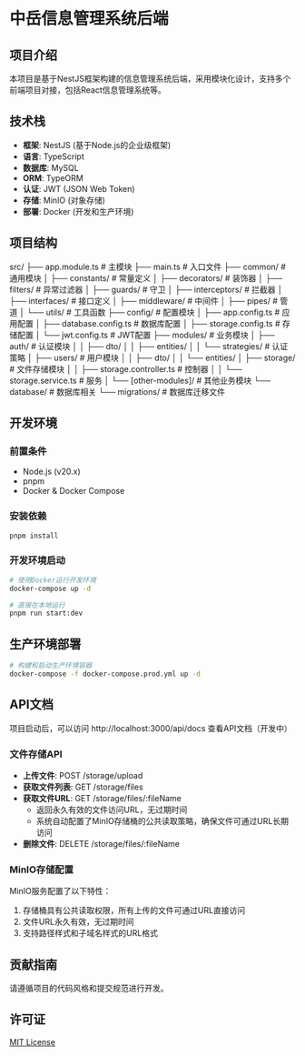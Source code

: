 # 中岳信息管理系统后端

## 项目介绍

本项目是基于NestJS框架构建的信息管理系统后端，采用模块化设计，支持多个前端项目对接，包括React信息管理系统等。

## 技术栈

- **框架**: NestJS (基于Node.js的企业级框架)
- **语言**: TypeScript
- **数据库**: MySQL
- **ORM**: TypeORM
- **认证**: JWT (JSON Web Token)
- **存储**: MinIO (对象存储)
- **部署**: Docker (开发和生产环境)

## 项目结构

src/
├── app.module.ts # 主模块
├── main.ts # 入口文件
├── common/ # 通用模块
│ ├── constants/ # 常量定义
│ ├── decorators/ # 装饰器
│ ├── filters/ # 异常过滤器
│ ├── guards/ # 守卫
│ ├── interceptors/ # 拦截器
│ ├── interfaces/ # 接口定义
│ ├── middleware/ # 中间件
│ ├── pipes/ # 管道
│ └── utils/ # 工具函数
├── config/ # 配置模块
│ ├── app.config.ts # 应用配置
│ ├── database.config.ts # 数据库配置
│ ├── storage.config.ts # 存储配置
│ └── jwt.config.ts # JWT配置
├── modules/ # 业务模块
│ ├── auth/ # 认证模块
│ │ ├── dto/
│ │ ├── entities/
│ │ └── strategies/ # 认证策略
│ ├── users/ # 用户模块
│ │ ├── dto/
│ │ └── entities/
│ ├── storage/ # 文件存储模块
│ │ ├── storage.controller.ts # 控制器
│ │ └── storage.service.ts # 服务
│ └── [other-modules]/ # 其他业务模块
└── database/ # 数据库相关
└── migrations/ # 数据库迁移文件

## 开发环境

### 前置条件

- Node.js (v20.x)
- pnpm
- Docker & Docker Compose

### 安装依赖

```bash
pnpm install
```

### 开发环境启动

```bash
# 使用Docker运行开发环境
docker-compose up -d

# 直接在本地运行
pnpm run start:dev
```

## 生产环境部署

```bash
# 构建和启动生产环境容器
docker-compose -f docker-compose.prod.yml up -d
```

## API文档

项目启动后，可以访问 http://localhost:3000/api/docs 查看API文档（开发中）

### 文件存储API

- **上传文件**: POST /storage/upload
- **获取文件列表**: GET /storage/files
- **获取文件URL**: GET /storage/files/:fileName
  - 返回永久有效的文件访问URL，无过期时间
  - 系统自动配置了MinIO存储桶的公共读取策略，确保文件可通过URL长期访问
- **删除文件**: DELETE /storage/files/:fileName

### MinIO存储配置

MinIO服务配置了以下特性：
1. 存储桶具有公共读取权限，所有上传的文件可通过URL直接访问
2. 文件URL永久有效，无过期时间
3. 支持路径样式和子域名样式的URL格式

## 贡献指南

请遵循项目的代码风格和提交规范进行开发。

## 许可证

[MIT License](LICENSE)
